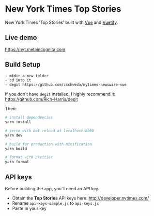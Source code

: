 # New York Times Top Stories

New York Times 'Top Stories' built with [Vue](https://vuejs.org/) and [Vuetify](https://vuetifyjs.com/).

## Live demo

https://nyt.metaincognita.com

## Build Setup

```bash
- mkdir a new folder
- cd into it
- degit https://github.com/cschweda/nytimes-newswire-vue
```

If you don't have `degit` installed, I highly recommend it: https://github.com/Rich-Harris/degit

Then:

```bash
# install dependencies
yarn install

# serve with hot reload at localhost:8080
yarn dev

# build for production with minification
yarn build

# format with prettier
yarn format
```

## API keys

Before building the app, you'll need an API key.

* Obtain the **Top Stories** API keys here: http://developer.nytimes.com/
* Rename `api-keys-sample.js` to `api-keys.js`
* Paste in your key
